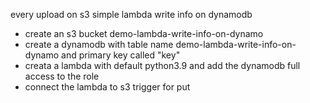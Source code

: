every upload on s3 simple lambda write info on dynamodb

* create an s3 bucket demo-lambda-write-info-on-dynamo
* create a dynamodb with table name demo-lambda-write-info-on-dynamo and primary key called "key"
* creata a lambda with default python3.9 and add the dynamodb full access to the role
* connect the lambda to s3 trigger for put 
